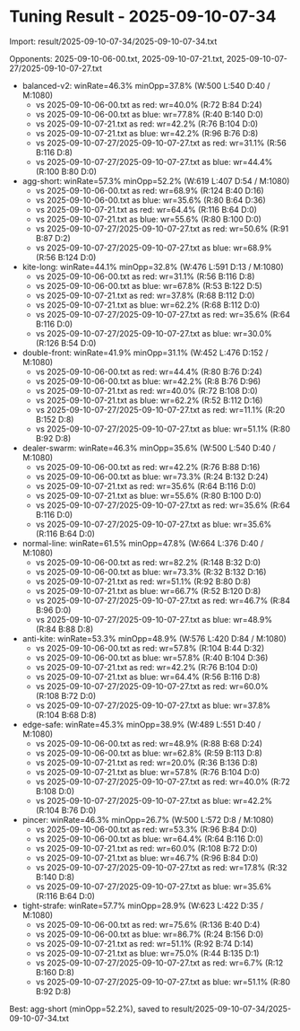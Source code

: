 # Tuning Result - 2025-09-10-07-34

Import: result/2025-09-10-07-34/2025-09-10-07-34.txt

Opponents: 2025-09-10-06-00.txt, 2025-09-10-07-21.txt, 2025-09-10-07-27/2025-09-10-07-27.txt

- balanced-v2: winRate=46.3% minOpp=37.8% (W:500 L:540 D:40 / M:1080)
  - vs 2025-09-10-06-00.txt as red: wr=40.0% (R:72 B:84 D:24)
  - vs 2025-09-10-06-00.txt as blue: wr=77.8% (R:40 B:140 D:0)
  - vs 2025-09-10-07-21.txt as red: wr=42.2% (R:76 B:104 D:0)
  - vs 2025-09-10-07-21.txt as blue: wr=42.2% (R:96 B:76 D:8)
  - vs 2025-09-10-07-27/2025-09-10-07-27.txt as red: wr=31.1% (R:56 B:116 D:8)
  - vs 2025-09-10-07-27/2025-09-10-07-27.txt as blue: wr=44.4% (R:100 B:80 D:0)
- agg-short: winRate=57.3% minOpp=52.2% (W:619 L:407 D:54 / M:1080)
  - vs 2025-09-10-06-00.txt as red: wr=68.9% (R:124 B:40 D:16)
  - vs 2025-09-10-06-00.txt as blue: wr=35.6% (R:80 B:64 D:36)
  - vs 2025-09-10-07-21.txt as red: wr=64.4% (R:116 B:64 D:0)
  - vs 2025-09-10-07-21.txt as blue: wr=55.6% (R:80 B:100 D:0)
  - vs 2025-09-10-07-27/2025-09-10-07-27.txt as red: wr=50.6% (R:91 B:87 D:2)
  - vs 2025-09-10-07-27/2025-09-10-07-27.txt as blue: wr=68.9% (R:56 B:124 D:0)
- kite-long: winRate=44.1% minOpp=32.8% (W:476 L:591 D:13 / M:1080)
  - vs 2025-09-10-06-00.txt as red: wr=31.1% (R:56 B:116 D:8)
  - vs 2025-09-10-06-00.txt as blue: wr=67.8% (R:53 B:122 D:5)
  - vs 2025-09-10-07-21.txt as red: wr=37.8% (R:68 B:112 D:0)
  - vs 2025-09-10-07-21.txt as blue: wr=62.2% (R:68 B:112 D:0)
  - vs 2025-09-10-07-27/2025-09-10-07-27.txt as red: wr=35.6% (R:64 B:116 D:0)
  - vs 2025-09-10-07-27/2025-09-10-07-27.txt as blue: wr=30.0% (R:126 B:54 D:0)
- double-front: winRate=41.9% minOpp=31.1% (W:452 L:476 D:152 / M:1080)
  - vs 2025-09-10-06-00.txt as red: wr=44.4% (R:80 B:76 D:24)
  - vs 2025-09-10-06-00.txt as blue: wr=42.2% (R:8 B:76 D:96)
  - vs 2025-09-10-07-21.txt as red: wr=40.0% (R:72 B:108 D:0)
  - vs 2025-09-10-07-21.txt as blue: wr=62.2% (R:52 B:112 D:16)
  - vs 2025-09-10-07-27/2025-09-10-07-27.txt as red: wr=11.1% (R:20 B:152 D:8)
  - vs 2025-09-10-07-27/2025-09-10-07-27.txt as blue: wr=51.1% (R:80 B:92 D:8)
- dealer-swarm: winRate=46.3% minOpp=35.6% (W:500 L:540 D:40 / M:1080)
  - vs 2025-09-10-06-00.txt as red: wr=42.2% (R:76 B:88 D:16)
  - vs 2025-09-10-06-00.txt as blue: wr=73.3% (R:24 B:132 D:24)
  - vs 2025-09-10-07-21.txt as red: wr=35.6% (R:64 B:116 D:0)
  - vs 2025-09-10-07-21.txt as blue: wr=55.6% (R:80 B:100 D:0)
  - vs 2025-09-10-07-27/2025-09-10-07-27.txt as red: wr=35.6% (R:64 B:116 D:0)
  - vs 2025-09-10-07-27/2025-09-10-07-27.txt as blue: wr=35.6% (R:116 B:64 D:0)
- normal-line: winRate=61.5% minOpp=47.8% (W:664 L:376 D:40 / M:1080)
  - vs 2025-09-10-06-00.txt as red: wr=82.2% (R:148 B:32 D:0)
  - vs 2025-09-10-06-00.txt as blue: wr=73.3% (R:32 B:132 D:16)
  - vs 2025-09-10-07-21.txt as red: wr=51.1% (R:92 B:80 D:8)
  - vs 2025-09-10-07-21.txt as blue: wr=66.7% (R:52 B:120 D:8)
  - vs 2025-09-10-07-27/2025-09-10-07-27.txt as red: wr=46.7% (R:84 B:96 D:0)
  - vs 2025-09-10-07-27/2025-09-10-07-27.txt as blue: wr=48.9% (R:84 B:88 D:8)
- anti-kite: winRate=53.3% minOpp=48.9% (W:576 L:420 D:84 / M:1080)
  - vs 2025-09-10-06-00.txt as red: wr=57.8% (R:104 B:44 D:32)
  - vs 2025-09-10-06-00.txt as blue: wr=57.8% (R:40 B:104 D:36)
  - vs 2025-09-10-07-21.txt as red: wr=42.2% (R:76 B:104 D:0)
  - vs 2025-09-10-07-21.txt as blue: wr=64.4% (R:56 B:116 D:8)
  - vs 2025-09-10-07-27/2025-09-10-07-27.txt as red: wr=60.0% (R:108 B:72 D:0)
  - vs 2025-09-10-07-27/2025-09-10-07-27.txt as blue: wr=37.8% (R:104 B:68 D:8)
- edge-safe: winRate=45.3% minOpp=38.9% (W:489 L:551 D:40 / M:1080)
  - vs 2025-09-10-06-00.txt as red: wr=48.9% (R:88 B:68 D:24)
  - vs 2025-09-10-06-00.txt as blue: wr=62.8% (R:59 B:113 D:8)
  - vs 2025-09-10-07-21.txt as red: wr=20.0% (R:36 B:136 D:8)
  - vs 2025-09-10-07-21.txt as blue: wr=57.8% (R:76 B:104 D:0)
  - vs 2025-09-10-07-27/2025-09-10-07-27.txt as red: wr=40.0% (R:72 B:108 D:0)
  - vs 2025-09-10-07-27/2025-09-10-07-27.txt as blue: wr=42.2% (R:104 B:76 D:0)
- pincer: winRate=46.3% minOpp=26.7% (W:500 L:572 D:8 / M:1080)
  - vs 2025-09-10-06-00.txt as red: wr=53.3% (R:96 B:84 D:0)
  - vs 2025-09-10-06-00.txt as blue: wr=64.4% (R:64 B:116 D:0)
  - vs 2025-09-10-07-21.txt as red: wr=60.0% (R:108 B:72 D:0)
  - vs 2025-09-10-07-21.txt as blue: wr=46.7% (R:96 B:84 D:0)
  - vs 2025-09-10-07-27/2025-09-10-07-27.txt as red: wr=17.8% (R:32 B:140 D:8)
  - vs 2025-09-10-07-27/2025-09-10-07-27.txt as blue: wr=35.6% (R:116 B:64 D:0)
- tight-strafe: winRate=57.7% minOpp=28.9% (W:623 L:422 D:35 / M:1080)
  - vs 2025-09-10-06-00.txt as red: wr=75.6% (R:136 B:40 D:4)
  - vs 2025-09-10-06-00.txt as blue: wr=86.7% (R:24 B:156 D:0)
  - vs 2025-09-10-07-21.txt as red: wr=51.1% (R:92 B:74 D:14)
  - vs 2025-09-10-07-21.txt as blue: wr=75.0% (R:44 B:135 D:1)
  - vs 2025-09-10-07-27/2025-09-10-07-27.txt as red: wr=6.7% (R:12 B:160 D:8)
  - vs 2025-09-10-07-27/2025-09-10-07-27.txt as blue: wr=51.1% (R:80 B:92 D:8)

Best: agg-short (minOpp=52.2%), saved to result/2025-09-10-07-34/2025-09-10-07-34.txt
